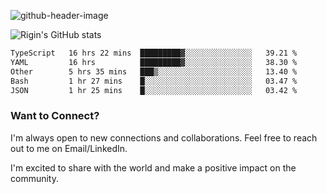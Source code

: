 
![github-header-image](https://github.com/riginoommen/riginoommen/assets/3840244/889cae65-df55-4cda-86cc-bf21bf1f2e96)

![Rigin's GitHub stats](https://github-readme-stats.vercel.app/api?username=riginoommen\&show_icons=true\&show=reviews,discussions_started,discussions_answered,prs_merged,prs_merged_percentage)


<!--START_SECTION:waka-->

```txt
TypeScript   16 hrs 22 mins  █████████▓░░░░░░░░░░░░░░░   39.21 %
YAML         16 hrs          █████████▓░░░░░░░░░░░░░░░   38.30 %
Other        5 hrs 35 mins   ███▒░░░░░░░░░░░░░░░░░░░░░   13.40 %
Bash         1 hr 27 mins    █░░░░░░░░░░░░░░░░░░░░░░░░   03.47 %
JSON         1 hr 25 mins    █░░░░░░░░░░░░░░░░░░░░░░░░   03.42 %
```

<!--END_SECTION:waka-->

### Want to Connect?

I'm always open to new connections and collaborations. Feel free to reach out to me on Email/LinkedIn.

I'm excited to share with the world and make a positive impact on the community.
